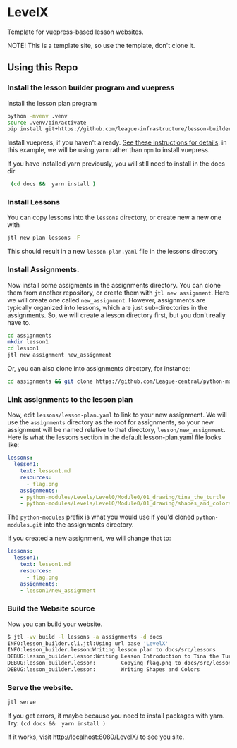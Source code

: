 # LevelX

Template for vuepress-based lesson websites. 

NOTE! This is a template site, so use the template, don't clone it. 


## Using this Repo


### Install the lesson builder program and vuepress

Install the lesson plan program 

```bash 
python -mvenv .venv
source .venv/bin/activate
pip install git+https://github.com/league-infrastructure/lesson-builder.git#egg=lesson-builder
```

Install vuepress, if you haven't already.  [See these instructions for details](https://vuepress.vuejs.org/guide/getting-started.html). 
in this example, we will be using `yarn` rather than `npm` to install vuepress.


If you have installed yarn previously, you will still need to install in the docs dir

```bash
 (cd docs &&  yarn install )
 ```


### Install Lessons

You can copy lessons into the `lessons` directory, or create new a new one with 

```bash
jtl new plan lessons -F
```

This should result in a new ```lesson-plan.yaml``` file in the lessons directory



### Install Assignments. 

Now install some assigments in the assignments directory. You can clone them
from another repository, or create them with `jtl new assignment`. Here we will
create one called `new_assignment`. However, assignments are typically
organized into lessons, which are just sub-directories in the assignments. So, 
we will create a lesson directory first, but you don't really have to. 

```bash
cd assignments
mkdir lesson1
cd lesson1
jtl new assignment new_assignment
```

Or, you can also clone into assignments directory, for instance:

```bash 
cd assignments && git clone https://github.com/League-central/python-modules.git)
```


### Link assignments to the lesson plan

Now, edit ``lessons/lesson-plan.yaml`` to link to your new assignment. We will use
the `assignments` directory as the root for assignments, so your new assignment will 
be named relative to that directory, `lesson/new_assignment`.  Here is what the
lessons section in the default lesson-plan.yaml file looks like:

```yaml
lessons:
  lesson1:
    text: lesson1.md
    resources:
      - flag.png
    assignments:
    - python-modules/Levels/Level0/Module0/01_drawing/tina_the_turtle
    - python-modules/Levels/Level0/Module0/01_drawing/shapes_and_colors
```

The `python-modules` prefix is what you would use if you'd cloned `python-modules.git` into the
assignments directory.


If you created a new assignment, we will change that to:

```yaml
lessons:
  lesson1:
    text: lesson1.md
    resources:
      - flag.png
    assignments:
    - lesson1/new_assignment
```

### Build the  Website source

Now you can build your website. 

```bash 
$ jtl -vv build -l lessons -a assignments -d docs
INFO:lesson_builder.cli.jtl:Using url base 'LevelX'
INFO:lesson_builder.lesson:Writing lesson plan to docs/src/lessons
DEBUG:lesson_builder.lesson:Writing Lesson Introduction to Tina the Turtle to docs/src/lessons/introduction-to-tina-the-turtle
DEBUG:lesson_builder.lesson:        Copying flag.png to docs/src/lessons/introduction-to-tina-the-turtle
DEBUG:lesson_builder.lesson:        Writing Shapes and Colors
```


### Serve the website. 

```bash
jtl serve
```

If you get errors, it maybe because you need to install packages with yarn. Try: `(cd docs &&  yarn install )`

If it works, visit  http://localhost:8080/LevelX/ to see you site. 








